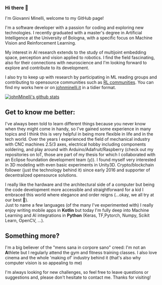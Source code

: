 ### Hi there 👋
I'm Giovanni Minelli, welcome to my GitHub page!

I'm a software developer with a passion for coding and exploring new technologies. I recently graduated with a master's degree in Artificial Intelligence at the University of Bologna, with a specific focus on Machine Vision and Reinforcement Learning.

My interest in AI research extends to the study of multijoint embedding space, perception and vision applied to robotics. I find the field fascinating, also for their connections with neuroscience and I'm looking forward to explore and contribute to its development.

I also try to keep up with research by participating in ML reading groups and contributing to opensource communities such as [RL communities](https://farama.org/).
You can find my works here or on [johnminelli.it](https://johnminelli.it) in a tidier format.

[![johnMinelli's github stats](https://github-readme-stats.vercel.app/api?username=johnMinelli&count_private=true)](https://github.com/anuraghazra/github-readme-stats)

## Get to know me better:
I've always been told to learn different things because you never know when they might come in handy, so I've gained some experience in many topics and I think this is very helpful in being more flexible in life and in the tech world.
Over the years I experienced the field of mechanical industry with CNC machines 2.5/3 axes, electrical hobby including components soldering, and play around with Arduino/Adafruit/Raspberry (check out my repositories on IoT, those are part of my thesis for which I collaborated with an Eclipse foundation development team (y)). I found myself very interested in 3D modeling with even basic experiments in Unity3D. Crypto/blockchain follower (just the technology behind it) since early 2016 and supporter of decentralized opensource solutions.

I really like the hardware and the architectural side of a computer but being the code development more accessible and straightforward for a kid I embraced this world where elegance and order reigns (...okay, we all try at our best 🙂).\
Just to name a few languages (of the many I've experimented with) I really enjoy writing mobile apps in **Kotlin** but today I'm fully deep into Machine Learning and AI integrations in **Python** (Keras, TF,Pytorch, Numpy, Scikit Learn, OpenCV, ...).

## Something more?
I'm a big believer of the "mens sana in corpore sano" creed: I'm not an **A**thlete but I regularly attend the gym and fitness training classes.
I also love cinema and the whole 'making of' industry behind it (that's also why computer vision is so appealing to me)

I'm always looking for new challenges, so feel free to leave questions or suggestions and, please don't hesitate to contact me. Thanks for visiting!
